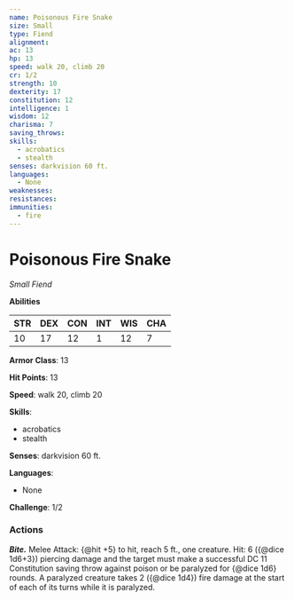 ```yaml
---
name: Poisonous Fire Snake
size: Small
type: Fiend
alignment: 
ac: 13
hp: 13
speed: walk 20, climb 20
cr: 1/2
strength: 10
dexterity: 17
constitution: 12
intelligence: 1
wisdom: 12
charisma: 7
saving_throws:
skills:
  - acrobatics
  - stealth
senses: darkvision 60 ft.
languages:
  - None
weaknesses:
resistances:
immunities:
  - fire
---
```


# Poisonous Fire Snake

*Small Fiend*

**Abilities**

| STR | DEX | CON | INT | WIS | CHA |
| --- | --- | --- | --- | --- | --- |
| 10 | 17 | 12 | 1 | 12 | 7 |

**Armor Class**: 13

**Hit Points**: 13

**Speed**: walk 20, climb 20

**Skills**:
  - acrobatics
  - stealth

**Senses**: darkvision 60 ft.

**Languages**:
  - None

**Challenge**: 1/2

### Actions
***Bite.*** Melee Attack: {@hit +5} to hit, reach 5 ft., one creature. Hit: 6 ({@dice 1d6+3}) piercing damage and the target must make a successful DC 11 Constitution saving throw against poison or be paralyzed for {@dice 1d6} rounds. A paralyzed creature takes 2 ({@dice 1d4}) fire damage at the start of each of its turns while it is paralyzed.

